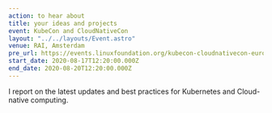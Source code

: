 ```yaml
---
action: to hear about
title: your ideas and projects
event: KubeCon and CloudNativeCon
layout: "../../layouts/Event.astro"
venue: RAI, Amsterdam
pre_url: https://events.linuxfoundation.org/kubecon-cloudnativecon-europe/
start_date: 2020-08-17T12:20:00.000Z
end_date: 2020-08-20T12:20:00.000Z
---
```


I report on the latest updates and best practices for Kubernetes and Cloud-native computing.
